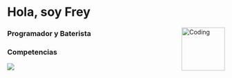<h1 align="left">Hola, soy Frey</h1>
<img align="right" alt="Coding" width="100" src="https://media1.giphy.com/media/v1.Y2lkPTc5MGI3NjExcWFpcmh0YXZyb3ZndDJzenY5dzg5MXM1NTBpYWNveDZsNTcwanR4cyZlcD12MV9pbnRlcm5hbF9naWZfYnlfaWQmY3Q9cw/Y3M1lEO982asvJCTkn/giphy.gif">
<h3 align="left">Programador y Baterista</h3>

<h3 align="left">Competencias</h3>
<p align="left">
  <img src="https://skillicons.dev/icons?i=html,css,javascript,typescript,react,cs,dotnet,python,php" />
</p>

